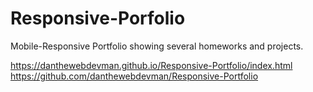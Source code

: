 # Responsive-Porfolio

Mobile-Responsive Portfolio showing several homeworks and projects.

https://danthewebdevman.github.io/Responsive-Portfolio/index.html
https://github.com/danthewebdevman/Responsive-Portfolio
